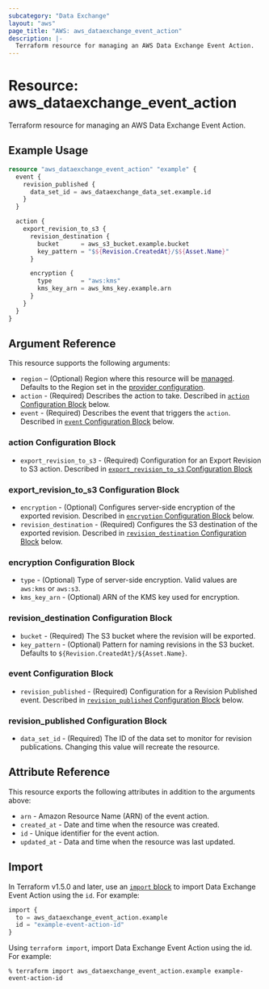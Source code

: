 ```yaml
---
subcategory: "Data Exchange"
layout: "aws"
page_title: "AWS: aws_dataexchange_event_action"
description: |-
  Terraform resource for managing an AWS Data Exchange Event Action.
---
```


# Resource: aws_dataexchange_event_action

Terraform resource for managing an AWS Data Exchange Event Action.

## Example Usage

```terraform
resource "aws_dataexchange_event_action" "example" {
  event {
    revision_published {
      data_set_id = aws_dataexchange_data_set.example.id
    }
  }

  action {
    export_revision_to_s3 {
      revision_destination {
        bucket      = aws_s3_bucket.example.bucket
        key_pattern = "$${Revision.CreatedAt}/$${Asset.Name}"
      }

      encryption {
        type        = "aws:kms"
        kms_key_arn = aws_kms_key.example.arn
      }
    }
  }
}
```

## Argument Reference

This resource supports the following arguments:

* `region` – (Optional) Region where this resource will be [managed](https://docs.aws.amazon.com/general/latest/gr/rande.html#regional-endpoints). Defaults to the Region set in the [provider configuration](https://registry.terraform.io/providers/hashicorp/aws/latest/docs#aws-configuration-reference).
* `action` - (Required) Describes the action to take.
  Described in [`action` Configuration Block](#action-configuration-block) below.
* `event` - (Required) Describes the event that triggers the `action`.
  Described in [`event` Configuration Block](#event-configuration-block) below.

### action Configuration Block

* `export_revision_to_s3` - (Required) Configuration for an Export Revision to S3 action.
  Described in [`export_revision_to_s3` Configuration Block](#export_revision_to_s3-configuration-block)

### export_revision_to_s3 Configuration Block

* `encryption` - (Optional) Configures server-side encryption of the exported revision.
  Described in [`encryption` Configuration Block](#encryption-configuration-block) below.
* `revision_destination` - (Required) Configures the S3 destination of the exported revision.
  Described in [`revision_destination` Configuration Block](#revision_destination-configuration-block) below.

### encryption Configuration Block

* `type` - (Optional) Type of server-side encryption.
  Valid values are `aws:kms` or `aws:s3`.
* `kms_key_arn` - (Optional) ARN of the KMS key used for encryption.

### revision_destination Configuration Block

* `bucket` - (Required) The S3 bucket where the revision will be exported.
* `key_pattern` - (Optional) Pattern for naming revisions in the S3 bucket.
  Defaults to `${Revision.CreatedAt}/${Asset.Name}`.

### event Configuration Block

* `revision_published` - (Required) Configuration for a Revision Published event.
  Described in [`revision_published` Configuration Block](#revision_published-configuration-block) below.

### revision_published Configuration Block

* `data_set_id` - (Required) The ID of the data set to monitor for revision publications.
  Changing this value will recreate the resource.

## Attribute Reference

This resource exports the following attributes in addition to the arguments above:

* `arn` - Amazon Resource Name (ARN) of the event action.
* `created_at` - Date and time when the resource was created.
* `id` - Unique identifier for the event action.
* `updated_at` - Data and time when the resource was last updated.

## Import

In Terraform v1.5.0 and later, use an [`import` block](https://developer.hashicorp.com/terraform/language/import) to import Data Exchange Event Action using the `id`. For example:

```terraform
import {
  to = aws_dataexchange_event_action.example
  id = "example-event-action-id"
}
```

Using `terraform import`, import Data Exchange Event Action using the id. For example:

```console
% terraform import aws_dataexchange_event_action.example example-event-action-id
```
